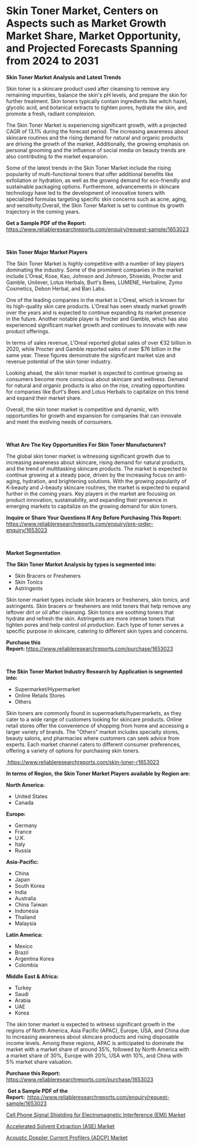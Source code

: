 <p><h1>Skin Toner Market, Centers on Aspects such as Market Growth Market Share, Market Opportunity, and Projected Forecasts Spanning from 2024 to 2031</h1></p><p><strong>Skin Toner Market Analysis and Latest Trends</strong></p>
<p><p>Skin toner is a skincare product used after cleansing to remove any remaining impurities, balance the skin's pH levels, and prepare the skin for further treatment. Skin toners typically contain ingredients like witch hazel, glycolic acid, and botanical extracts to tighten pores, hydrate the skin, and promote a fresh, radiant complexion.</p><p>The Skin Toner Market is experiencing significant growth, with a projected CAGR of 13.1% during the forecast period. The increasing awareness about skincare routines and the rising demand for natural and organic products are driving the growth of the market. Additionally, the growing emphasis on personal grooming and the influence of social media on beauty trends are also contributing to the market expansion.</p><p>Some of the latest trends in the Skin Toner Market include the rising popularity of multi-functional toners that offer additional benefits like exfoliation or hydration, as well as the growing demand for eco-friendly and sustainable packaging options. Furthermore, advancements in skincare technology have led to the development of innovative toners with specialized formulas targeting specific skin concerns such as acne, aging, and sensitivity.Overall, the Skin Toner Market is set to continue its growth trajectory in the coming years.</p></p>
<p><strong>Get a Sample PDF of the Report:&nbsp;</strong> <a href="https://www.reliableresearchreports.com/enquiry/request-sample/1653023">https://www.reliableresearchreports.com/enquiry/request-sample/1653023</a></p>
<p>&nbsp;</p>
<p><strong>Skin Toner Major Market Players</strong></p>
<p><p>The Skin Toner Market is highly competitive with a number of key players dominating the industry. Some of the prominent companies in the market include L'Oreal, Kose, Kao, Johnson and Johnson, Shiseido, Procter and Gamble, Unilever, Lotus Herbals, Burt's Bees, LUMENE, Herbaline, Zymo Cosmetics, Debon Herbal, and Ban Labs.</p><p>One of the leading companies in the market is L'Oreal, which is known for its high-quality skin care products. L'Oreal has seen steady market growth over the years and is expected to continue expanding its market presence in the future. Another notable player is Procter and Gamble, which has also experienced significant market growth and continues to innovate with new product offerings.</p><p>In terms of sales revenue, L'Oreal reported global sales of over €32 billion in 2020, while Procter and Gamble reported sales of over $76 billion in the same year. These figures demonstrate the significant market size and revenue potential of the skin toner industry.</p><p>Looking ahead, the skin toner market is expected to continue growing as consumers become more conscious about skincare and wellness. Demand for natural and organic products is also on the rise, creating opportunities for companies like Burt's Bees and Lotus Herbals to capitalize on this trend and expand their market share.</p><p>Overall, the skin toner market is competitive and dynamic, with opportunities for growth and expansion for companies that can innovate and meet the evolving needs of consumers.</p></p>
<p>&nbsp;</p>
<p><strong>What Are The Key Opportunities For Skin Toner Manufacturers?</strong></p>
<p><p>The global skin toner market is witnessing significant growth due to increasing awareness about skincare, rising demand for natural products, and the trend of multitasking skincare products. The market is expected to continue growing at a steady pace, driven by the increasing focus on anti-aging, hydration, and brightening solutions. With the growing popularity of K-beauty and J-beauty skincare routines, the market is expected to expand further in the coming years. Key players in the market are focusing on product innovation, sustainability, and expanding their presence in emerging markets to capitalize on the growing demand for skin toners.</p></p>
<p><strong>Inquire or Share Your Questions If Any Before Purchasing This Report:</strong> <a href="https://www.reliableresearchreports.com/enquiry/pre-order-enquiry/1653023">https://www.reliableresearchreports.com/enquiry/pre-order-enquiry/1653023</a></p>
<p>&nbsp;</p>
<p><strong>Market Segmentation</strong></p>
<p><strong>The Skin Toner Market Analysis by types is segmented into:</strong></p>
<p><ul><li>Skin Bracers or Fresheners</li><li>Skin Tonics</li><li>Astringents</li></ul></p>
<p><p>Skin toner market types include skin bracers or fresheners, skin tonics, and astringents. Skin bracers or fresheners are mild toners that help remove any leftover dirt or oil after cleansing. Skin tonics are soothing toners that hydrate and refresh the skin. Astringents are more intense toners that tighten pores and help control oil production. Each type of toner serves a specific purpose in skincare, catering to different skin types and concerns.</p></p>
<p><strong>Purchase this Report:&nbsp;</strong><a href="https://www.reliableresearchreports.com/purchase/1653023">https://www.reliableresearchreports.com/purchase/1653023</a></p>
<p>&nbsp;</p>
<p><strong>The Skin Toner Market Industry Research by Application is segmented into:</strong></p>
<p><ul><li>Supermarket/Hypermarket</li><li>Online Retails Stores</li><li>Others</li></ul></p>
<p><p>Skin toners are commonly found in supermarkets/hypermarkets, as they cater to a wide range of customers looking for skincare products. Online retail stores offer the convenience of shopping from home and accessing a larger variety of brands. The "Others" market includes specialty stores, beauty salons, and pharmacies where customers can seek advice from experts. Each market channel caters to different consumer preferences, offering a variety of options for purchasing skin toners.</p></p>
<p><a href="https://www.reliableresearchreports.com/skin-toner-r1653023">&nbsp;https://www.reliableresearchreports.com/skin-toner-r1653023</a></p>
<p><strong>In terms of Region, the Skin Toner Market Players available by Region are:</strong></p>
<p>
    <p> <strong> North America: </strong>
        <ul>
            <li>United States</li>
            <li>Canada</li>
        </ul>
        </p> 
    <p> <strong> Europe: </strong>
        <ul>
            <li>Germany</li>
            <li>France</li>
            <li>U.K.</li>
            <li>Italy</li>
            <li>Russia</li>
        </ul>
        </p> 
    <p> <strong> Asia-Pacific: </strong>
        <ul>
            <li>China</li>
            <li>Japan</li>
            <li>South Korea</li>
            <li>India</li>
            <li>Australia</li>
            <li>China Taiwan</li>
            <li>Indonesia</li>
            <li>Thailand</li>
            <li>Malaysia</li>
        </ul>
        </p> 
    <p> <strong> Latin America: </strong>
        <ul>
            <li>Mexico</li>
            <li>Brazil</li>
            <li>Argentina Korea</li>
            <li>Colombia</li>
        </ul>
        </p> 
    <p> <strong> Middle East & Africa: </strong>
        <ul>
            <li>Turkey</li>
            <li>Saudi</li>
            <li>Arabia</li>
            <li>UAE</li>
            <li>Korea</li>
        </ul>
    </p>
    </p>
<p><p>The skin toner market is expected to witness significant growth in the regions of North America, Asia Pacific (APAC), Europe, USA, and China due to increasing awareness about skincare products and rising disposable income levels. Among these regions, APAC is anticipated to dominate the market with a market share of around 35%, followed by North America with a market share of 30%, Europe with 20%, USA with 10%, and China with 5% market share valuation.</p></p>
<p><strong>Purchase this Report: </strong><a href="https://www.reliableresearchreports.com/purchase/1653023">https://www.reliableresearchreports.com/purchase/1653023</a></p>
<p>&nbsp;<strong>Get a Sample PDF of the Report:&nbsp;&nbsp;</strong><a href="https://www.reliableresearchreports.com/enquiry/request-sample/1653023">https://www.reliableresearchreports.com/enquiry/request-sample/1653023</a></p>
<p><strong></strong></p>
<p><p><a href="https://github.com/qrkceaah30/Market-Research-Report-List-1/blob/main/cell-phone-signal-shielding-for-electromagnetic-interference-emi-market.md">Cell Phone Signal Shielding for Electromagnetic Interference (EMI) Market</a></p><p><a href="https://github.com/yadanielu/Market-Research-Report-List-1/blob/main/accelerated-solvent-extraction-ase-market.md">Accelerated Solvent Extraction (ASE) Market</a></p><p><a href="https://github.com/lsapaaep8/Market-Research-Report-List-1/blob/main/acoustic-doppler-current-profilers-adcp-market.md">Acoustic Doppler Current Profilers (ADCP) Market</a></p></p>